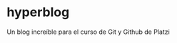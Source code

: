 # hyperblog
Un blog increíble para el curso de Git y Github de Platzi
<!--stackedit_data:
eyJoaXN0b3J5IjpbNDg3NDAwMjQwXX0=
-->